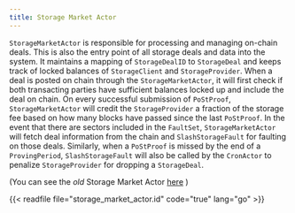 ```yaml
---
title: Storage Market Actor
---
```


`StorageMarketActor` is responsible for processing and managing on-chain deals. This is also the entry point of all storage deals and data into the system. It maintains a mapping of `StorageDealID` to `StorageDeal` and keeps track of locked balances of `StorageClient` and `StorageProvider`. When a deal is posted on chain through the `StorageMarketActor`, it will first check if both transacting parties have sufficient balances locked up and include the deal on chain. On every successful submission of `PoStProof`, `StorageMarketActor` will credit the `StorageProvider` a fraction of the storage fee based on how many blocks have passed since the last `PoStProof`. In the event that there are sectors included in the `FaultSet`, `StorageMarketActor` will fetch deal information from the chain and `SlashStorageFault` for faulting on those deals. Similarly, when a `PoStProof` is missed by the end of a `ProvingPeriod`, `SlashStorageFault` will also be called by the `CronActor` to penalize `StorageProvider` for dropping a `StorageDeal`.

(You can see the _old_ Storage Market Actor [here](docs/systems/filecoin_markets/storage_market/storage_market_actor_old) )

{{< readfile file="storage_market_actor.id" code="true" lang="go" >}}
